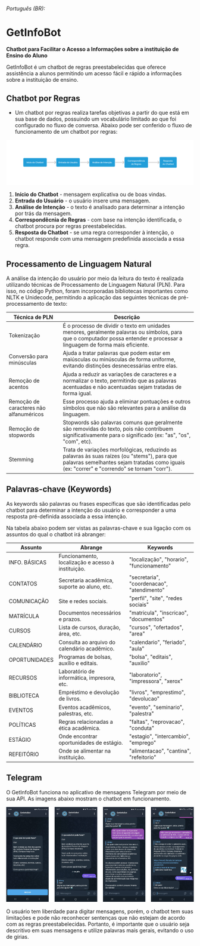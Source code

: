 ###### Português (BR):
# GetInfoBot
**Chatbot para Facilitar o Acesso a Informações sobre a instituição de Ensino do Aluno**

GetInfoBot é um chatbot de regras preestabelecidas que oferece assistência a alunos permitindo um acesso fácil e rápido a informações sobre a instituição de ensino.



## Chatbot por Regras
- Um chatbot por regras realiza tarefas objetivas a partir do que está em sua base de dados, possuindo um vocabulário limitado ao que foi configurado no fluxo de conversa. Abaixo pode ser conferido o fluxo de funcionamento de um chatbot por regras:

<p align="center">
  <img src="assets/chatbot-diagram.png" alt="fluxo de funcionamento do chatbot">
</p>

1. **Início do Chatbot** - mensagem explicativa ou de boas vindas.
2. **Entrada do Usuário** - o usuário insere uma mensagem.
3. **Análise de Intenção** - o texto é analisado para determinar a intenção por trás da mensagem.
4. **Correspondêcnia de Regras** - com base na intenção identificada, o chatbot procura por regras preestabelecidas.
5. **Resposta do Chatbot** - se uma regra corresponder à intenção, o chatbot responde com uma mensagem predefinida associada a essa regra.



## Processamento de Linguagem Natural

A análise da intenção do usuário por meio da leitura do texto é realizada utilizando técnicas de Processamento de Linguagem Natural (PLN). Para isso, no código Python, foram incorporadas bibliotecas importantes como NLTK e Unidecode, permitindo a aplicação das seguintes técnicas de pré-processamento de texto:

| Técnica de PLN                 | Descrição                                                                                                                                                                                        |
|--------------------------------|--------------------------------------------------------------------------------------------------------------------------------------------------------------------------------------------------|
| Tokenização                    | É o processo de dividir o texto em unidades menores, geralmente palavras ou símbolos, para que o computador possa entender e processar a linguagem de forma mais eficiente.                |
| Conversão para minúsculas      | Ajuda a tratar palavras que podem estar em maiúsculas ou minúsculas de forma uniforme, evitando distinções desnecessárias entre elas.                                                     |
| Remoção de acentos             | Ajuda a reduzir as variações de caracteres e a normalizar o texto, permitindo que as palavras acentuadas e não acentuadas sejam tratadas de forma igual.                                |
| Remoção de caracteres não alfanuméricos | Esse processo ajuda a eliminar pontuações e outros símbolos que não são relevantes para a análise da linguagem.                                                                     |
| Remoção de stopwords           | Stopwords são palavras comuns que geralmente são removidas do texto, pois não contribuem significativamente para o significado (ex: "as", "os", "com", etc).                       |
| Stemming                       | Trata de variações morfológicas, reduzindo as palavras às suas raízes (ou "stems"), para que palavras semelhantes sejam tratadas como iguais (ex: "correr" e "correndo" se tornam "corr").    |



## Palavras-chave (Keywords)

As keywords são palavras ou frases específicas que são identificadas pelo chatbot para determinar a intenção do usuário e corresponder a uma resposta pré-definida associada a essa intenção.

Na tabela abaixo podem ser vistas as palavras-chave e sua ligação com os assuntos do qual o chatbot irá abranger:

| Assunto           | Abrange                                                 | Keywords                                              |
|-------------------|---------------------------------------------------------|-------------------------------------------------------|
| INFO. BÁSICAS     | Funcionamento, localização e acesso à instituição.      | "localização", "horario", "funcionamento"             |
| CONTATOS          | Secretaria acadêmica, suporte ao aluno, etc.            | "secretaria", "coordenacao", "atendimento"            |
| COMUNICAÇÃO       | Site e redes sociais.                                   | "perfil", "site", "redes sociais"                     |
| MATRÍCULA         | Documentos necessários e prazos.                        | "matricula", "inscricao", "documentos"                |
| CURSOS            | Lista de cursos, duração, área, etc.                    | "cursos", "ofertados", "area"                         |
| CALENDÁRIO        | Consulta ao arquivo do calendário acadêmico.            | "calendario", "feriado", "aula"                       |
| OPORTUNIDADES     | Programas de bolsas, auxílio e editais.                 | "bolsa", "editais", "auxilio"                         |
| RECURSOS          | Laboratório de informática, impresora, etc.             | "laboratorio", "impressora", "xerox"                  |
| BIBLIOTECA        | Empréstimo e devolução de livros.                       | "livros", "emprestimo", "devolucao"                   |
| EVENTOS           | Eventos acadêmicos, palestras, etc.                     | "evento", "seminario", "palestra"                     |
| POLÍTICAS         | Regras relacionadas a ética acadêmica.                  | "faltas", "reprovacao", "conduta"                     |
| ESTÁGIO           | Onde encontrar oportunidades de estágio.                | "estagio", "intercambio", "emprego"                   |
| REFEITÓRIO        | Onde se alimentar na instituição.                       | "alimentacao", "cantina", "refeitorio"                |



## Telegram

O GetInfoBot funciona no aplicativo de mensagens Telegram por meio de sua API. As imagens abaixo mostram o chatbot em funcionamento.

<p align="center">
  <img src="assets/telegram-chatbot.png" alt="telegram chatbot">
</p>

O usuário tem liberdade para digitar mensagens, porém, o chatbot tem suas limitações e pode não reconhecer sentenças que não estejam de acordo com as regras preestabelecidas. Portanto, é importante que o usuário seja descritivo em suas mensagens e utilize palavras mais gerais, evitando o uso de gírias.
